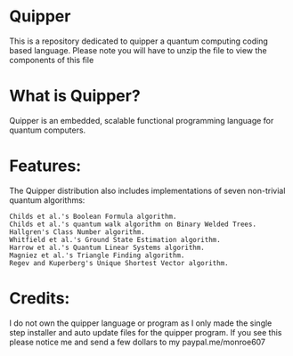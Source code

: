 # Quipper
This is a repository dedicated to quipper a quantum computing coding based language.
Please note you will have to unzip the file to view the components of this file
# What is Quipper?
Quipper is an embedded, scalable functional programming language for quantum computers. 
# Features:
The Quipper distribution also includes implementations of seven non-trivial quantum algorithms:

    Childs et al.'s Boolean Formula algorithm.
    Childs et al.'s quantum walk algorithm on Binary Welded Trees.
    Hallgren's Class Number algorithm.
    Whitfield et al.'s Ground State Estimation algorithm.
    Harrow et al.'s Quantum Linear Systems algorithm.
    Magniez et al.'s Triangle Finding algorithm.
    Regev and Kuperberg's Unique Shortest Vector algorithm. 
    
# Credits: 
I do not own the quipper language or program as I only made the single step installer and auto update files for the quipper program. If you see this please notice me and send a few dollars to my paypal.me/monroe607
